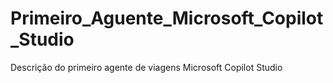 # Primeiro_Aguente_Microsoft_Copilot_Studio
Descrição do primeiro agente de viagens  Microsoft Copilot Studio
